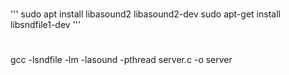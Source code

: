 #
'''
sudo apt install libasound2 libasound2-dev
sudo apt-get install libsndfile1-dev
'''

#
gcc -lsndfile -lm -lasound -pthread server.c -o server